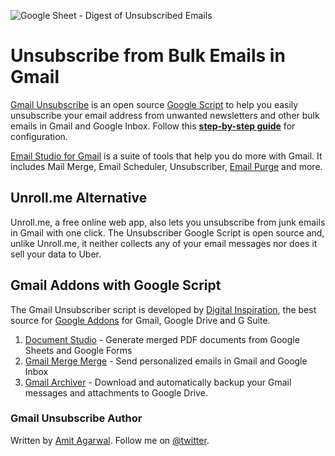 ![Google Sheet - Digest of Unsubscribed Emails](https://img.labnol.org/di/gmail-unsubscribe-mails.png "Gmail Unsubscribe stores logs in your Google Sheet")

# Unsubscribe from Bulk Emails in Gmail
[Gmail Unsubscribe](https://www.labnol.org/internet/gmail-unsubscribe/28806/) is an open source [Google Script](https://ctrlq.org/code/19959-gmail-unsubscribe) to help you easily unsubscribe your email address from unwanted newsletters and other bulk emails in Gmail and Google Inbox. Follow this **[step-by-step guide](https://www.labnol.org/internet/gmail-unsubscribe/28806/)** for configuration.

[Email Studio for Gmail](https://gsuite.google.com/marketplace/app/email_studio_for_gmail/60106804857) is a suite of tools that help you do more with Gmail. It includes Mail Merge, Email Scheduler, Unsubscriber, [Email Purge](https://www.labnol.org/internet/gmail-auto-purge/27605/) and more.

## Unroll.me Alternative
Unroll.me, a free online web app, also lets you unsubscribe from junk emails in Gmail with one click. The Unsubscriber Google Script is open source and, unlike Unroll.me, it neither collects any of your email messages nor does it sell your data to Uber.

## Gmail Addons with Google Script
The Gmail Unsubscriber script is developed by [Digital Inspiration](https://digitalinspiration.com), the best source for [Google Addons](https://www.labnol.org/internet/best-google-docs-add-ons/28440/) for Gmail, Google Drive and G Suite.

1. [Document Studio](https://chrome.google.com/webstore/detail/document-studio/nhgeilcelhkmajkfgmgldbinmgjjajlb) - Generate merged PDF documents from Google Sheets and Google Forms
2. [Gmail Merge Merge](https://chrome.google.com/webstore/detail/mail-merge-with-attachmen/nifmcbjailaccmombpjjpijjbfoicppp) - Send personalized emails in Gmail and Google Inbox
3. [Gmail Archiver](https://chrome.google.com/webstore/detail/save-emails-and-attachmen/nflmnfjphdbeagnilbihcodcophecebc) - Download and automatically backup your Gmail messages and attachments to Google Drive.

### Gmail Unsubscribe Author
Written by [Amit Agarwal](https://ctrlq.org). Follow me on [@twitter](https://twitter.com/labnol).
